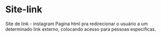 # Site-link
Site de link - instagram
Pagina html pra redirecionar o usuário a um determinado link externo, colocando acesso para pessoas especifícas.
